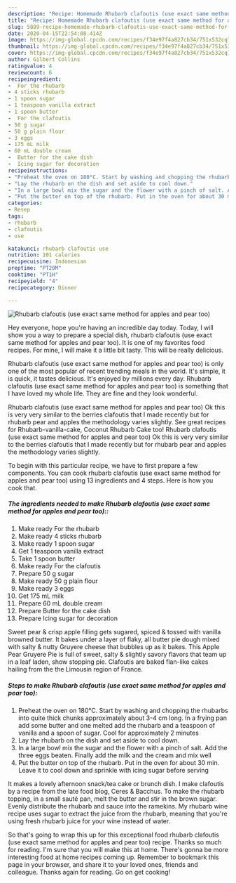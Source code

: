 ```yaml
---
description: "Recipe: Homemade Rhubarb clafoutis (use exact same method for apples and pear too)"
title: "Recipe: Homemade Rhubarb clafoutis (use exact same method for apples and pear too)"
slug: 5889-recipe-homemade-rhubarb-clafoutis-use-exact-same-method-for-apples-and-pear-too
date: 2020-04-15T22:54:08.414Z
image: https://img-global.cpcdn.com/recipes/f34e97f4a827cb34/751x532cq70/rhubarb-clafoutis-use-exact-same-method-for-apples-and-pear-too-recipe-main-photo.jpg
thumbnail: https://img-global.cpcdn.com/recipes/f34e97f4a827cb34/751x532cq70/rhubarb-clafoutis-use-exact-same-method-for-apples-and-pear-too-recipe-main-photo.jpg
cover: https://img-global.cpcdn.com/recipes/f34e97f4a827cb34/751x532cq70/rhubarb-clafoutis-use-exact-same-method-for-apples-and-pear-too-recipe-main-photo.jpg
author: Gilbert Collins
ratingvalue: 4
reviewcount: 6
recipeingredient:
-  For the rhubarb
- 4 sticks rhubarb
- 1 spoon sugar
- 1 teaspoon vanilla extract
- 1 spoon butter
-  For the clafoutis
- 50 g sugar
- 50 g plain flour
- 3 eggs
- 175 mL milk
- 60 mL double cream
-  Butter for the cake dish
-  Icing sugar for decoration
recipeinstructions:
- "Preheat the oven on 180°C. Start by washing and chopping the rhubarbs into quite thick chunks approximately about 3-4 cm long. In a frying pan add some butter and one melted add the rhubarb and a teaspoon of vanilla and a spoon of sugar. Cool for approximately 2 minutes"
- "Lay the rhubarb on the dish and set aside to cool down."
- "In a large bowl mix the sugar and the flower with a pinch of salt. Add the three eggs beaten. Finally add the milk and the cream and mix well"
- "Put the butter on top of the rhubarb. Put in the oven for about 30 min. Leave it to cool down and sprinkle with icing sugar before serving"
categories:
- Resep
tags:
- rhubarb
- clafoutis
- use

katakunci: rhubarb clafoutis use
nutrition: 101 calories
recipecuisine: Indonesian
preptime: "PT20M"
cooktime: "PT1H"
recipeyield: "4"
recipecategory: Dinner

---
```



![Rhubarb clafoutis (use exact same method for apples and pear too)](https://img-global.cpcdn.com/recipes/f34e97f4a827cb34/751x532cq70/rhubarb-clafoutis-use-exact-same-method-for-apples-and-pear-too-recipe-main-photo.jpg)

Hey everyone, hope you're having an incredible day today. Today, I will show you a way to prepare a special dish, rhubarb clafoutis (use exact same method for apples and pear too). It is one of my favorites food recipes. For mine, I will make it a little bit tasty. This will be really delicious.

Rhubarb clafoutis (use exact same method for apples and pear too) is only one of the most popular of recent trending meals in the world. It's simple, it is quick, it tastes delicious. It's enjoyed by millions every day. Rhubarb clafoutis (use exact same method for apples and pear too) is something that I have loved my whole life. They are fine and they look wonderful.

Rhubarb clafoutis (use exact same method for apples and pear too) Ok this is very very similar to the berries clafoutis that I made recently but for rhubarb pear and apples the methodology varies slightly. See great recipes for Rhubarb-vanilla-cake, Coconut Rhubarb Cake too! Rhubarb clafoutis (use exact same method for apples and pear too) Ok this is very very similar to the berries clafoutis that I made recently but for rhubarb pear and apples the methodology varies slightly.


To begin with this particular recipe, we have to first prepare a few components. You can cook rhubarb clafoutis (use exact same method for apples and pear too) using 13 ingredients and 4 steps. Here is how you cook that.

##### The ingredients needed to make Rhubarb clafoutis (use exact same method for apples and pear too)::

1. Make ready  For the rhubarb
1. Make ready 4 sticks rhubarb
1. Make ready 1 spoon sugar
1. Get 1 teaspoon vanilla extract
1. Take 1 spoon butter
1. Make ready  For the clafoutis
1. Prepare 50 g sugar
1. Make ready 50 g plain flour
1. Make ready 3 eggs
1. Get 175 mL milk
1. Prepare 60 mL double cream
1. Prepare  Butter for the cake dish
1. Prepare  Icing sugar for decoration


Sweet pear &amp; crisp apple filling gets sugared, spiced &amp; tossed with vanilla browned butter. It bakes under a layer of flaky, all butter pie dough mixed with salty &amp; nutty Gruyere cheese that bubbles up as it bakes. This Apple Pear Gruyere Pie is full of sweet, salty &amp; slightly savory flavors that team up in a leaf laden, show stopping pie. Clafoutis are baked flan-like cakes hailing from the the Limousin region of France. 

##### Steps to make Rhubarb clafoutis (use exact same method for apples and pear too):

1. Preheat the oven on 180°C. Start by washing and chopping the rhubarbs into quite thick chunks approximately about 3-4 cm long. In a frying pan add some butter and one melted add the rhubarb and a teaspoon of vanilla and a spoon of sugar. Cool for approximately 2 minutes
1. Lay the rhubarb on the dish and set aside to cool down.
1. In a large bowl mix the sugar and the flower with a pinch of salt. Add the three eggs beaten. Finally add the milk and the cream and mix well
1. Put the butter on top of the rhubarb. Put in the oven for about 30 min. Leave it to cool down and sprinkle with icing sugar before serving


It makes a lovely afternoon snack/tea cake or brunch dish. I make clafoutis by a recipe from the late food blog, Ceres &amp; Bacchus. To make the rhubarb topping, in a small sauté pan, melt the butter and stir in the brown sugar. Evenly distribute the rhubarb and sauce into the ramekins. My rhubarb wine recipe uses sugar to extract the juice from the rhubarb, meaning that you&#39;re using fresh rhubarb juice for your wine instead of water. 

So that's going to wrap this up for this exceptional food rhubarb clafoutis (use exact same method for apples and pear too) recipe. Thanks so much for reading. I'm sure that you will make this at home. There's gonna be more interesting food at home recipes coming up. Remember to bookmark this page in your browser, and share it to your loved ones, friends and colleague. Thanks again for reading. Go on get cooking!
